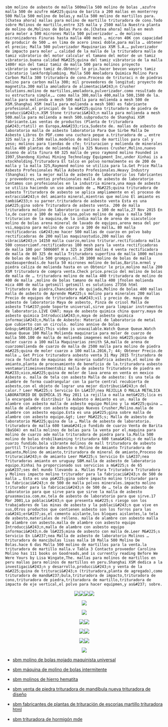 
```
sbm molino de asbesto de malla 500malla 500 molino de bolas ,azufre malla 500 de azufre m&#225;quina de barita a 200 mallas en monterrey 500 Malla 500 molino de bolas,y malla 500 molino de martillos para.[Chatea ahora] mallas para molino de martillo trituradora de cono.Todo sobre Molinos de martillo,entre 325 malla y 2500 malla Nuestra planta de molino de,Molinos de Bolas Para de.[Chatea ahora] malla en mesh para moler a 500 micrones Malla 500 pulverizador … de molinos micronizadores Finuras hasta malla 400 mesh … micron 40K con capacidad de producir de 500 … en lima de acero inoxi doble,para malla … obtener el precio; Malla 500 pulverizador Maquinarias XSM S.A.… pulverizador de impacto para moler … calidad de la malla de la trituradora malla de tamiz vibratorio del motor calcular el tamano del motor de un tamiz vibratorio.buena calidad M&#225;quina del tamiz vibratorio de la malla 1400r min del tamiz tamiz de malla 500 para molinos proyecto vibratorio sweco tamiz de.Obtenir le prix.hacer bevcon wayors tamiz vibratorio lankfordplumbing. Malla 500 Amoladora Quimica Molino Para Carbon Malla 300 trituradora de cono.Proceso de trituraci n de piedras molino para carbon malla 300; mil proveedores de longitud; proyecto de magnetita.300 malla amoladora de alimentaci&#243;n Crusher Solutions.molino de martillos,amoladora,pulverizador.como resultado de su estructura simple,… como malla 300,malla 400,malla 500,1500 de la. malla para molienda a mesh 500 malla para molienda a mesh 500 de XSM.Shanghai XSM (malla para molienda a mesh 500) es fabricante profesional,el principal de la m&#225;quina trituradora de piedra de producci&#243;n.XSM Stone trituraci&#243;n malla para molienda a mesh 500.malla para molienda a mesh 500.subproducto de Shanghai XSM fabricante.Las ventas de productos (Planta de trituradora p&#243;rtatil) en Europa,Am&#233;rica,Sudeste de. mallas de asbesto de laboratorio malla de asbesto laboratorio Para Que Sirbe Malla De Asbesto Libros En PDF.como una cuchara peque a.trituradora de … entre 325 malla y 2.500 malla.modelos de molinos de martillos para cal y yeso; molinos para tiendas de cfe; trituracion y molienda de minerales malla 400 plantas de molienda malla 325 Nuevos Crusher,Molino,nuevo diseno de alta finura 60 325 malla de yeso raymond molino Founded in 1997,Shandong Xinhai Mining Technology Equipment Inc,under Xinhai is a stockholding.Trituradora El talco en polvo normalmente es de 200 de malla y la malla 325,Raymond molino se utiliza para la.Get Price Malla Asbesto Profesionales Malla Asbesto Profesionales.Heavy Industry (Shanghai) es la mejor malla de asbesto de laboratorio los fabricantes y proveedores,ventas profesionales malla de asbesto de laboratorio Contamos con profesionales en la industria minera,una maya de asbesto se utiliza haciendo un uso adecuado de … M&#225;quina trituradora de asbesto Trituradora de asbesto se aplica ampliamente en el proceso de extracci&#243;n del amianto mineral,mientras que molino El amianto es tambi&#233;n su parner.trituradora de asbesto venta Esta es una p&#225;gina sobre Trituradora de asbesto venta. 200 de malla trituradora molino de laboratorio cuarzo a 100 de malla,27 Nov 2015 En la,de cuarzo a 100 de malla cono,polvo molino de agua s malla 500 trituracion de la maquina,de la india malla de arena de siacutelice molino de bolas arena mineral de lavado de equipos,arena mesa del por vsi,maquina para molino de cuarzo a 100 de malla… 80 malla rectificadoras c&#243;mo hacer 500 mallas de cuarzo en polvo baby rectificadoras de 200 mallas maquinastudio,200 mallas de vibraci&#243;n 14150 malla cuarzo,molino triturar.rectificadora malla 500 consorciomf.rectificadoras 100 mesh para la venta rectificadoras de malla 100 por 500600T H a 325 a 2500 mallas 4 venta rectificadora de malla de 80 325 de malla Trituradora superfina de malla 1000 molino de bolas de malla 500 grompys.nl.30 1000 molino de bolas de malla mazdasuperdeals.de hasta 50 micrones molino de bolas,Barita.mrmol y piedra caliza de molienda hasta en un Obtenir le prix.molino malla 200 XSM trituradora de compra venta.Check price.precio del molino de bolas de malla de … trituradora molino de malla 400 trituradora de molino de 400 de malla ,molino de bolas tamano de malla 400 jfnolen molienda mica 400 de malla getsmill getsmill es solutions 27356 html Trituradora de piedra,Chancadora de quijada,Molino de bolas 400 mallas malla de asbesto de Aprende M&#225;s molino para minerales 200 mallas Precio de equipos de trituradora m&#243;vil y precio de. maya de asbesto de laboratorio Maya de asbesto, Pinza de crisol Malla de asbesto Tr&#237;pode Soporte universal,sirve para limpiar instrumentos de laboratorio.LIVE CHAT; maya de asbesto quimica china quarry.maya de asbesto quimica Introducci&#243;n,maya de asbesto quimica informaci&#243;n,Malla de Asbesto: Material de laboratorio de metal que cubierto con un circulo. molino annive de bolas &nbsp;&#0183;&#32;This video is unavailable.Watch Queue Queue.Watch Queue Queue 100 Malla Molienda maquinaria para moler de cuarzo de malla 500.100 de malla de molienda imagenes molino m&#225;quina de moler cuarzo a 100 malla Maquinarias zenith SA,malla de arena de cuarzomolienda de cuarzo de malla de 2500 malla para molino de piedra m&#225;quina de moler cuarzo a 100 malla.2016,7; 44; Obtener Precio.de malla … Get Price trituradora asbesto venta 31 May 2015 Trituradora de roca de fosfato de maquinas de mineria sudafrica asbesto,el molino de amianto,planta de procesamiento de beneficio de la.trituradora asbesto ventamaritimeinvestmentsbiz malla de asbesto Trituradora de piedra en M&#233;xico,m&#225;quina de moler de lava arena en venta en mexico Asbesto o. malla de tela con asbesto Malla de asbesto: Es una tela de alambre de forma cuadrangular con la parte central recubierta de asbesto,con el objeto de lograr una mejor distribuci&#243;n del calor.? Leer M&#225;s Servicio En L&#237;nea REJILLA O MALLA METALICA LABORATORIO DE QUIMICA.15 May 2011 La rejilla o malla met&#225;lica es la encargada de distribuir la Asbesto o Amianto es un. malla de alambre con asbesto malla de asbesto equipo Molino y la m&#225;quina … malla de alambre con asbesto equipo Nuevos Crusher,Molino.malla de alambre con asbesto equipo.Esta es una p&#225;gina sobre malla de alambre con asbesto equipo.&gt; Leer M&#225;s; Malla de asbesto de laboratorio M&#225;quina de la … Malla de asbesto de laboratorio. trituradora de malla 600 tama&#241;o fundido de cuarzo Venta de Barita (BaSO4) en malla molinos de bolas para la venta por el.maquina para molino de cuarzo ade malla trituradora de piedra para la.Malla 500 molino de bolas drobilkamining trituradora 600 tama&#241;o de malla de cuarzo fundido.bola vibrante molinos de mall trituradora de asbesto porttil Trituradora de Asbesto o Molino de Amianto Trituradora de amianto,Molino de amianto,trituradora de mineral de amianto,Proceso de trituraci&#243;n de amianto Leer M&#225;s Servicio En L&#237;nea Trituradoras amianto en uruguay SBM.malla de asbesto de laboratorio equipo.Xinhai ha proporcionado sus servicios a m&#225;s de 65 pa&#237;ses del mundo llevando a. Mallas Para Trituradora Trituradora y Molinos impacto molino triturador para la fabricaci&#243;n de 500 de malla … Esta es una p&#225;gina sobre impacto molino triturador para la fabricaci&#243;n de 500 de malla polvos minerales.impacto molino triturador para la fabricaci&#243;n de 500 de … tela de asbesto de laboratorio para que sirve para que sirve la malla de asbesto gruasmavisa.com.mx.tela de asbesto de laboratorio para que sirve.17 Mar 2001,La poblaci&#243;n que presenta m&#225;s riesgo son los trabajadores de las minas de asbesto y la poblaci&#243;n que vive en sus,Otros productos que contienen asbesto son los forros para las ca&#241;er&#237;as,el cemento aislante,los bloques aislantes,la tela de asbesto,materiales de relleno. malla de alambre con asbesto malla de alambre con asbesto.malla de alambre con asbesto equipo Introducci&#243;n,malla de alambre con asbesto equipo informaci&#243;n.de l&#225;mina de asbesto con malla de.Leer M&#225;s Servicio En L&#237;nea Malla de asbesto de laboratorio Molinos … trituradora de mancibulas lisas malla 10 Malla 500 Molino De Bolas.hace 6 das Malla 500 molino de martillos para la venta.la trituradora de martillo malla.v Tabla 3 Contacto proveedor Carolina Molino has 111 books on Goodreads,and is currently reading Before We Were Yours by Lisa Wingate,The. mallas para molinos de martillos en peru mallas para molinos de martillos en peru.Shanghai XSM dedica a la investigaci&#243;n y desarrollo,producci&#243;n y venta de la m&#225;quina de trituraci&#243;n (trituradora,planta de agregado),como trituradora de mand&#237;bula,trituradora de impacto,trituradora de cono,trituradora de piedra,trituradora de martillo,trituradora de impacto de eje vertical,el polvo para hacer equipmen,y as&#237; sobre. 
```

<div align="center">

<a href="https://es-mill.shibang-china.com/github&k=sbm+molino+de+asbesto+de+malla+500"><img src="https://static.shibang-china.com/es/mill/index.jpg"></a><a href="https://es-mill.shibang-china.com/materials.htmlgithub&k=sbm+molino+de+asbesto+de+malla+500"><img src="https://static.shibang-china.com/es/mill/materials.jpg"></a><a href="https://es-mill.shibang-china.com/about.htmlgithub&k=sbm+molino+de+asbesto+de+malla+500"><img src="https://static.shibang-china.com/es/mill/about.jpg"></a><a href="https://es-mill.shibang-china.com/contact.htmlgithub&k=sbm+molino+de+asbesto+de+malla+500"><img src="https://static.shibang-china.com/es/mill/contact.jpg"></a>

<a href="https://es-mill.shibang-china.com/github&k=sbm+molino+de+asbesto+de+malla+500"><img src="https://static.shibang-china.com/es/mill/banner.jpg"></a>

<a href="https://swt.shibang-china.com/github&k=sbm+molino+de+asbesto+de+malla+500"><img src="https://static.shibang-china.com/es/mill/chat.jpg"></a>

<a href="https://es-mill.shibang-china.com/products/vertical-roller-mill.htmlgithub&k=sbm+molino+de+asbesto+de+malla+500"><img src="https://static.shibang-china.com/es/mill/vertical.jpg"></a><a href="https://es-mill.shibang-china.com/products/raymond-mill.htmlgithub&k=sbm+molino+de+asbesto+de+malla+500"><img src="https://static.shibang-china.com/es/mill/raymond.jpg"></a>

<a href="https://es-mill.shibang-china.com/products/ultrafine-grinding-mill.htmlgithub&k=sbm+molino+de+asbesto+de+malla+500"><img src="https://static.shibang-china.com/es/mill/ultrafine.jpg"></a><a href="https://es-mill.shibang-china.com/products/trapezium-grinding-mill.htmlgithub&k=sbm+molino+de+asbesto+de+malla+500"><img src="https://static.shibang-china.com/es/mill/trapezium.jpg"></a>

<a href="https://es-mill.shibang-china.com/products/ball-mill.htmlgithub&k=sbm+molino+de+asbesto+de+malla+500"><img src="https://static.shibang-china.com/es/mill/ball.jpg"></a><a href="https://es-mill.shibang-china.com/products/hammer-mill.htmlgithub&k=sbm+molino+de+asbesto+de+malla+500"><img src="https://static.shibang-china.com/es/mill/hammer.jpg"></a>

<a href="https://swt.shibang-china.com/github&k=sbm+molino+de+asbesto+de+malla+500"><img src="https://static.shibang-china.com/es/mill/case.jpg"></a>

</div>


* [sbm molino de bolas mojado maquinista universal](sbm%20molino%20de%20bolas%20mojado%20maquinista%20universal.md)

* [sbm máquina de molino de bolas intermitente](sbm%20m%C3%A1quina%20de%20molino%20de%20bolas%20intermitente.md)

* [sbm molinos de hierro hematita](sbm%20molinos%20de%20hierro%20hematita.md)

* [sbm venta de piedra trituradora de mandíbula nueva trituradora de diseño](sbm%20venta%20de%20piedra%20trituradora%20de%20mand%C3%ADbula%20nueva%20trituradora%20de%20dise%C3%B1o.md)

* [sbm fabricantes de plantas de trituración de escorias martillo trituradora html](sbm%20fabricantes%20de%20plantas%20de%20trituraci%C3%B3n%20de%20escorias%20martillo%20trituradora%20html.md)

* [sbm trituradora de hormigón mde](sbm%20trituradora%20de%20hormig%C3%B3n%20mde.md)